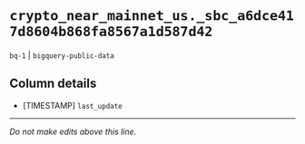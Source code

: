 # `crypto_near_mainnet_us._sbc_a6dce417d8604b868fa8567a1d587d42`
`bq-1` | `bigquery-public-data`

## Column details
* [TIMESTAMP] `last_update`

-------------------------------------------------------------------------------
*Do not make edits above this line.*
